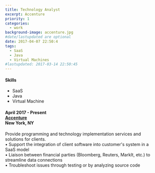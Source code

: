 ```yaml
---
title: Technology Analyst
excerpt: Accenture
priority: 1
categories:
  - work
background-image: accenture.jpg
#date/lastupdated are optional
date: 2017-04-07 22:50:4
tags:
  - SaaS
  - Java
  - Virtual Machines
#lastupdated: 2017-03-14 22:50:45
---
```


<h4>Skills</h4>
<ul class="techlist">
<li><span class="tech">SaaS</span></li>
<li><span class="tech">Java</span></li>
<li><span class="tech">Virtual Machine</span></li>

</ul>

<h4>April 2017 - Present<br>
<a href = "https://www.accenture.com" target="_blank">Accenture</a><br>
New York, NY</h4>

Provide programming and technology implementation services and solutions for clients.<br>
• Support the integration of client software into customer's system in a SaaS model<br>
• Liaison between financial parties (Bloomberg, Reuters, MarkIt, etc.) to streamline data connections<br>
• Troubleshoot issues through testing or by analyzing source code
